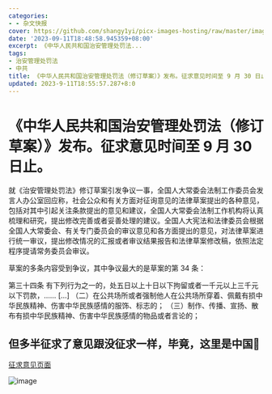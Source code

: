 ```yaml
---
categories:
- - 杂文快报
cover: https://github.com/shangy1yi/picx-images-hosting/raw/master/image.1kp6bfpo4qdc.webp
date: '2023-09-11T18:48:58.945359+08:00'
excerpt: 《中华人民共和国治安管理处罚法...
tags:
- 治安管理处罚法
- 中共
title: 《中华人民共和国治安管理处罚法（修订草案）》发布。征求意见时间至 9 月 30 日止。
updated: 2023-9-11T18:55:57.287+8:0
---
```

# 《中华人民共和国治安管理处罚法（修订草案）》发布。征求意见时间至 9 月 30 日止。

就《治安管理处罚法》修订草案引发争议一事，全国人大常委会法制工作委员会发言人办公室回应称，社会公众和有关方面对征询意见的法律草案提出的各种意见，包括对其中引起关注条款提出的意见和建议，全国人大常委会法制工作机构将认真梳理和研究，提出修改完善或者妥善处理的建议。全国人大宪法和法律委员会根据全国人大常委会、有关专门委员会的审议意见和各方面提出的意见，对法律草案进行统一审议，提出修改情况的汇报或者审议结果报告和法律草案修改稿，依照法定程序提请常务委员会审议。

草案的多条内容受到争议，其中争议最大的是草案的第 34 条：

第三十四条 有下列行为之一的，处五日以上十日以下拘留或者一千元以上三千元以下罚款，……
[...]
（二）在公共场所或者强制他人在公共场所穿着、佩戴有损中华民族精神、伤害中华民族感情的服饰、标志的；
（三）制作、传播、宣扬、散布有损中华民族精神、伤害中华民族感情的物品或者言论的；

## 但多半征求了意见跟没征求一样，毕竟，这里是中国🤣

[征求意见页面](http://www.npc.gov.cn/flcaw/userIndex.html?lid=ff8081818a22132f018a499710595932)

<img src="https://github.com/shangy1yi/picx-images-hosting/raw/master/image.4g7n6viojl40.webp" alt="image" />
